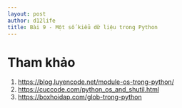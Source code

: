 ```yaml
---
layout: post
author: d12life
title: Bài 9 - Một số kiểu dữ liệu trong Python
---
```





#  Tham khảo
1. https://blog.luyencode.net/module-os-trong-python/
2. https://cuccode.com/python_os_and_shutil.html
3. https://boxhoidap.com/glob-trong-python